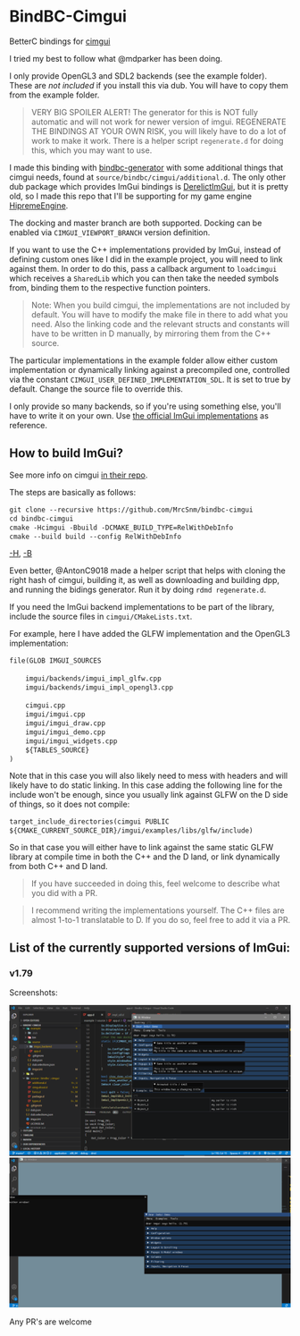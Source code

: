 # BindBC-Cimgui

BetterC bindings for [cimgui](https://github.com/cimgui/cimgui/)

I tried my best to follow what @mdparker has been doing.

I only provide OpenGL3 and SDL2 backends (see the example folder).
These are *not included* if you install this via dub. 
You will have to copy them from the example folder.

> VERY BIG SPOILER ALERT!
> The generator for this is NOT fully automatic and will not work for newer version of imgui.
> REGENERATE THE BINDINGS AT YOUR OWN RISK, you will likely have to do a lot of work to make it work.
> There is a helper script `regenerate.d` for doing this, which you may want to use.

I made this binding with [bindbc-generator](https://github.com/MrcSnm/bindbc-generator) with some additional things that cimgui needs, found at `source/bindbc/cimgui/additional.d`.
The only other dub package which provides ImGui bindings is [DerelictImGui](https://github.com/extrawurst/DerelictImgui), but it is pretty old, so I made this repo that I'll be supporting for my game engine [HipremeEngine](https://github.com/MrcSnm/HipremeEngine).

The docking and master branch are both supported. 
Docking can be enabled via `CIMGUI_VIEWPORT_BRANCH` version definition.

If you want to use the C++ implementations provided by ImGui, instead of defining custom ones like I did in the example project, you will need to link against them.
In order to do this, pass a callback argument to `loadcimgui` which receives a `SharedLib` which you can then take the needed symbols from, binding them to the respective function pointers.

> Note: When you build cimgui, the implementations are not included by default. 
> You will have to modify the make file in there to add what you need. 
> Also the linking code and the relevant structs and constants will have to be written in D manually, by mirroring them from the C++ source.

The particular implementations in the example folder allow either custom implementation or dynamically linking against a precompiled one, controlled via the constant `CIMGUI_USER_DEFINED_IMPLEMENTATION_SDL`. It is set to true by default. Change the source file to override this.

I only provide so many backends, so if you're using something else, you'll have to write it on your own. Use [the official ImGui implementations](https://github.com/ocornut/imgui/tree/master/backends) as reference.

## How to build ImGui?

See more info on cimgui [in their repo](cimgui).

The steps are basically as follows:
```
git clone --recursive https://github.com/MrcSnm/bindbc-cimgui 
cd bindbc-cimgui 
cmake -Hcimgui -Bbuild -DCMAKE_BUILD_TYPE=RelWithDebInfo
cmake --build build --config RelWithDebInfo
```

[-H](https://cgold.readthedocs.io/en/latest/glossary/-H.html), [-B](https://cgold.readthedocs.io/en/latest/glossary/-B.html#b)

Even better, @AntonC9018 made a helper script that helps with cloning the right hash of cimgui, building it, as well as downloading and building dpp, and running the bidings generator. 
Run it by doing `rdmd regenerate.d`.

If you need the ImGui backend implementations to be part of the library, include the source files in `cimgui/CMakeLists.txt`.

For example, here I have added the GLFW implementation and the OpenGL3 implementation:
```
file(GLOB IMGUI_SOURCES
    
    imgui/backends/imgui_impl_glfw.cpp
    imgui/backends/imgui_impl_opengl3.cpp

    cimgui.cpp
    imgui/imgui.cpp
    imgui/imgui_draw.cpp
    imgui/imgui_demo.cpp
    imgui/imgui_widgets.cpp
	${TABLES_SOURCE}
)
```

Note that in this case you will also likely need to mess with headers and will likely have to do static linking.
In this case adding the following line for the include won't be enough, since you usually link against GLFW on the D side of things, so it does not compile:
```
target_include_directories(cimgui PUBLIC ${CMAKE_CURRENT_SOURCE_DIR}/imgui/examples/libs/glfw/include)
```

So in that case you will either have to link against the same static GLFW library at compile time in both the C++ and the D land, or link dynamically from both C++ and D land.

> If you have succeeded in doing this, feel welcome to describe what you did with a PR.

> I recommend writing the implementations yourself. 
> The C++ files are almost 1-to-1 translatable to D.
> If you do so, feel free to add it via a PR.


## List of the currently supported versions of ImGui:

### v1.79

Screenshots:

![Showing it working correctly](./example/ss.png)
![Multiviewports!](./example/ss_multiviewport.png)

Any PR's are welcome